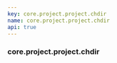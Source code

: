 ```yaml
---
key: core.project.project.chdir
name: core.project.project.chdir
api: true
---
```


### core.project.project.chdir
